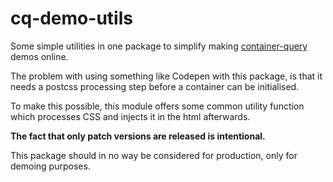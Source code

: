 # cq-demo-utils

Some simple utilities in one package to simplify making
[container-query](https://github.com/ZeeCoder/container-query) demos online.

The problem with using something like Codepen with this package, is that it
needs a postcss processing step before a container can be initialised.

To make this possible, this module offers some common utility function which
processes CSS and injects it in the html afterwards.

**The fact that only patch versions are released is intentional.**

This package should in no way be considered for production, only for demoing purposes.
